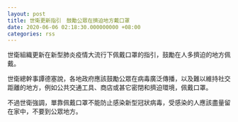 ```yaml
---
layout: post
title: 世衛更新指引　鼓勵公眾在擠迫地方戴口罩
date: 2020-06-06 02:18:30.000000000 +08:00
categories: rss
---
```


世衛組織更新在新型肺炎疫情大流行下佩戴口罩的指引，鼓勵在人多擠迫的地方佩戴。

世衛總幹事譚德塞說，各地政府應該鼓勵公眾在病毒廣泛傳播，以及難以維持社交距離的地方，例如公共交通工具、商店或甚它密閉和擠迫環境，佩戴口罩。

不過世衛強調，單靠佩戴口罩不能防止感染新型冠狀病毒，受感染的人應該盡量留在家中，不要到公眾地方。
